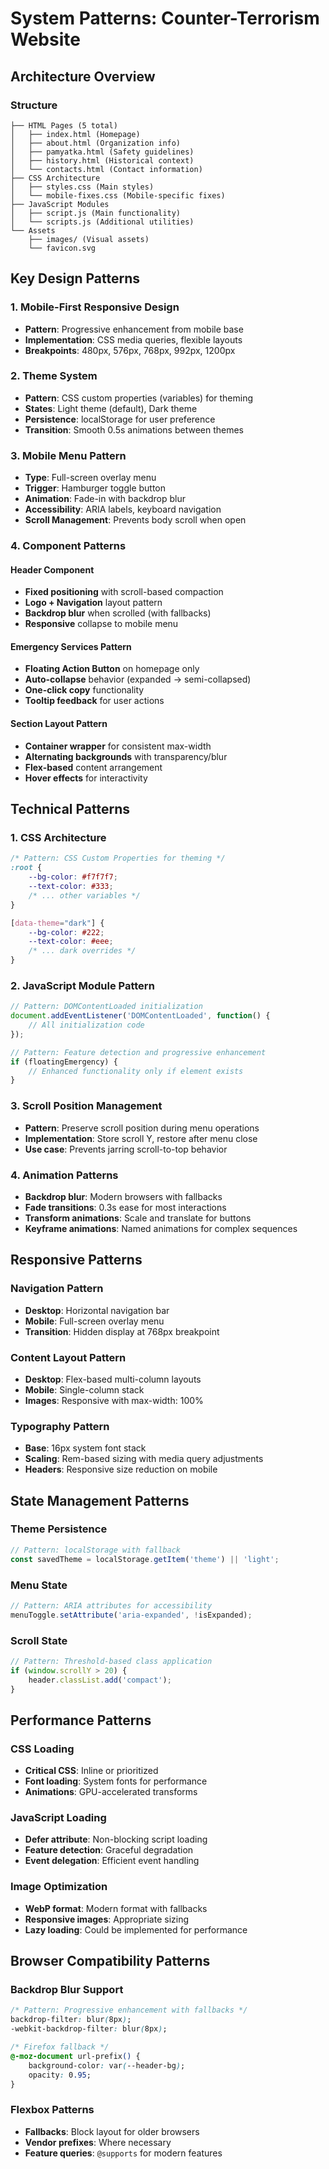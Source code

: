 # System Patterns: Counter-Terrorism Website

## Architecture Overview

### Structure
```
├── HTML Pages (5 total)
│   ├── index.html (Homepage)
│   ├── about.html (Organization info)
│   ├── pamyatka.html (Safety guidelines)
│   ├── history.html (Historical context)
│   └── contacts.html (Contact information)
├── CSS Architecture
│   ├── styles.css (Main styles)
│   └── mobile-fixes.css (Mobile-specific fixes)
├── JavaScript Modules
│   ├── script.js (Main functionality)
│   └── scripts.js (Additional utilities)
└── Assets
    ├── images/ (Visual assets)
    └── favicon.svg
```

## Key Design Patterns

### 1. Mobile-First Responsive Design
- **Pattern**: Progressive enhancement from mobile base
- **Implementation**: CSS media queries, flexible layouts
- **Breakpoints**: 480px, 576px, 768px, 992px, 1200px

### 2. Theme System
- **Pattern**: CSS custom properties (variables) for theming
- **States**: Light theme (default), Dark theme
- **Persistence**: localStorage for user preference
- **Transition**: Smooth 0.5s animations between themes

### 3. Mobile Menu Pattern
- **Type**: Full-screen overlay menu
- **Trigger**: Hamburger toggle button
- **Animation**: Fade-in with backdrop blur
- **Accessibility**: ARIA labels, keyboard navigation
- **Scroll Management**: Prevents body scroll when open

### 4. Component Patterns

#### Header Component
- **Fixed positioning** with scroll-based compaction
- **Logo + Navigation** layout pattern
- **Backdrop blur** when scrolled (with fallbacks)
- **Responsive** collapse to mobile menu

#### Emergency Services Pattern
- **Floating Action Button** on homepage only
- **Auto-collapse** behavior (expanded → semi-collapsed)
- **One-click copy** functionality
- **Tooltip feedback** for user actions

#### Section Layout Pattern
- **Container wrapper** for consistent max-width
- **Alternating backgrounds** with transparency/blur
- **Flex-based** content arrangement
- **Hover effects** for interactivity

## Technical Patterns

### 1. CSS Architecture
```css
/* Pattern: CSS Custom Properties for theming */
:root {
    --bg-color: #f7f7f7;
    --text-color: #333;
    /* ... other variables */
}

[data-theme="dark"] {
    --bg-color: #222;
    --text-color: #eee;
    /* ... dark overrides */
}
```

### 2. JavaScript Module Pattern
```javascript
// Pattern: DOMContentLoaded initialization
document.addEventListener('DOMContentLoaded', function() {
    // All initialization code
});

// Pattern: Feature detection and progressive enhancement
if (floatingEmergency) {
    // Enhanced functionality only if element exists
}
```

### 3. Scroll Position Management
- **Pattern**: Preserve scroll position during menu operations
- **Implementation**: Store scroll Y, restore after menu close
- **Use case**: Prevents jarring scroll-to-top behavior

### 4. Animation Patterns
- **Backdrop blur**: Modern browsers with fallbacks
- **Fade transitions**: 0.3s ease for most interactions
- **Transform animations**: Scale and translate for buttons
- **Keyframe animations**: Named animations for complex sequences

## Responsive Patterns

### Navigation Pattern
- **Desktop**: Horizontal navigation bar
- **Mobile**: Full-screen overlay menu
- **Transition**: Hidden display at 768px breakpoint

### Content Layout Pattern
- **Desktop**: Flex-based multi-column layouts
- **Mobile**: Single-column stack
- **Images**: Responsive with max-width: 100%

### Typography Pattern
- **Base**: 16px system font stack
- **Scaling**: Rem-based sizing with media query adjustments
- **Headers**: Responsive size reduction on mobile

## State Management Patterns

### Theme Persistence
```javascript
// Pattern: localStorage with fallback
const savedTheme = localStorage.getItem('theme') || 'light';
```

### Menu State
```javascript
// Pattern: ARIA attributes for accessibility
menuToggle.setAttribute('aria-expanded', !isExpanded);
```

### Scroll State
```javascript
// Pattern: Threshold-based class application
if (window.scrollY > 20) {
    header.classList.add('compact');
}
```

## Performance Patterns

### CSS Loading
- **Critical CSS**: Inline or prioritized
- **Font loading**: System fonts for performance
- **Animations**: GPU-accelerated transforms

### JavaScript Loading
- **Defer attribute**: Non-blocking script loading
- **Feature detection**: Graceful degradation
- **Event delegation**: Efficient event handling

### Image Optimization
- **WebP format**: Modern format with fallbacks
- **Responsive images**: Appropriate sizing
- **Lazy loading**: Could be implemented for performance

## Browser Compatibility Patterns

### Backdrop Blur Support
```css
/* Pattern: Progressive enhancement with fallbacks */
backdrop-filter: blur(8px);
-webkit-backdrop-filter: blur(8px);

/* Firefox fallback */
@-moz-document url-prefix() {
    background-color: var(--header-bg);
    opacity: 0.95;
}
```

### Flexbox Patterns
- **Fallbacks**: Block layout for older browsers
- **Vendor prefixes**: Where necessary
- **Feature queries**: `@supports` for modern features 